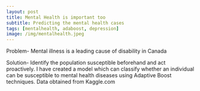 ```yaml
---
layout: post
title: Mental Health is important too 
subtitle: Predicting the mental health cases  
tags: [mentalhealth, adaboost, depression]
image: /img/mentalhealth.jpeg
---
```

Problem- Mental illness is a leading cause of disability in Canada

Solution- Identify the population susceptible beforehand and act proactively. I have created a model which can classify whether an individual can be susceptible to mental health diseases using Adaptive Boost techniques. Data obtained from Kaggle.com
